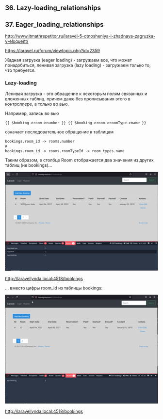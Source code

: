 ## 36. Lazy-loading_relationships
## 37. Eager_loading_relationships

http://www.itmathrepetitor.ru/laravel-5-otnosheniya-i-zhadnaya-zagruzka-v-eloquent/

https://laravel.ru/forum/viewtopic.php?id=2359

Жадная загрузка (eager loading) - загружаем все, что может понадобиться, ленивая загрузка (lazy loading) - загружаем только то, что требуется.

### Lazy-loading

Ленивая загрузка - это обращение к некоторым полям связанных и вложенных таблиц, причем даже без прописывания этого в контроллере, а только во вью.

Например, запись во вью  

    {{ $booking->room->number }} {{ $booking->room->roomType->name }} 

означает последовательное обращение к таблицам  

    bookings.room_id -> rooms.number 
    и   
    bookings.room_id -> rooms.roomTypeId -> room_types.name

Таким образом, в столбце Room отображается два значения из других таблиц (не bookings)...

<img src="./img/36.0.png" alt="drawing" width="800"/>

http://laravellynda.local:4518/bookings

... вместо цифры room_id из таблицы bookings:

<img src="./img/36.1.png" alt="drawing" width="800"/>

http://laravellynda.local:4518/bookings

